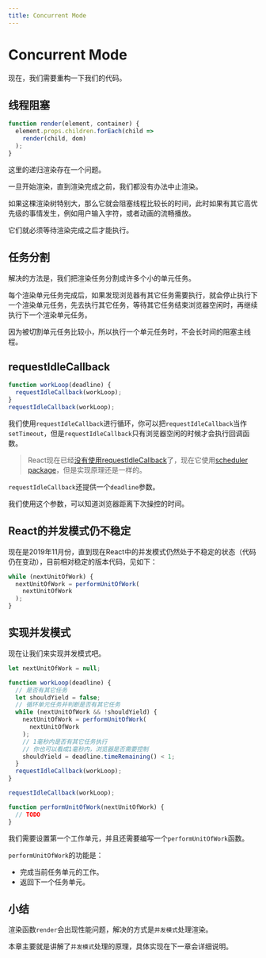```yaml
---
title: Concurrent Mode
---
```


# Concurrent Mode

现在，我们需要重构一下我们的代码。

## 线程阻塞

```js
function render(element, container) {
  element.props.children.forEach(child => 
    render(child, dom)
  );
}
```

这里的递归渲染存在一个问题。

一旦开始渲染，直到渲染完成之前，我们都没有办法中止渲染。

如果这棵渲染树特别大，那么它就会阻塞线程比较长的时间，此时如果有其它高优先级的事情发生，例如用户输入字符，或者动画的流畅播放。

它们就必须等待渲染完成之后才能执行。

## 任务分割

解决的方法是，我们把渲染任务分割成许多个小的单元任务。

每个渲染单元任务完成后，如果发现浏览器有其它任务需要执行，就会停止执行下一个渲染单元任务，先去执行其它任务，等待其它任务结束浏览器空闲时，再继续执行下一个渲染单元任务。

因为被切割单元任务比较小，所以执行一个单元任务时，不会长时间的阻塞主线程。

## requestIdleCallback

```js
function workLoop(deadline) {
  requestIdleCallback(workLoop);
}
requestIdleCallback(workLoop);
```

我们使用`requestIdleCallback`进行循环，你可以把`requestIdleCallback`当作`setTimeout`，但是`requestIdleCallback`只有浏览器空闲的时候才会执行回调函数。

> React现在已经[没有使用requestIdleCallback](https://github.com/facebook/react/issues/11171#issuecomment-417349573)了，现在它使用[scheduler package](https://github.com/facebook/react/tree/master/packages/scheduler)，但是实现原理还是一样的。

`requestIdleCallback`还提供一个`deadline`参数。

我们使用这个参数，可以知道浏览器距离下次操控的时间。

## React的并发模式仍不稳定

现在是2019年11月份，直到现在React中的并发模式仍然处于不稳定的状态（代码仍在变动），目前相对稳定的版本代码，见如下：

```js
while (nextUnitOfWork) {
  nextUnitOfWork = performUnitOfWork(
    nextUnitOfWork
  );
}
```

## 实现并发模式

现在让我们来实现并发模式吧。

```js
let nextUnitOfWork = null;

function workLoop(deadline) {
  // 是否有其它任务
  let shouldYield = false;
  // 循环单元任务并判断是否有其它任务
  while (nextUnitOfWork && !shouldYield) {
    nextUnitOfWork = performUnitOfWork(
      nextUnitOfWork
    );
    // 1毫秒内是否有其它任务执行
    // 你也可以看成1毫秒内，浏览器是否需要控制
    shouldYield = deadline.timeRemaining() < 1;
  }
  requestIdleCallback(workLoop);
}

requestIdleCallback(workLoop);

function performUnitOfWork(nextUnitOfWork) {
  // TODO
}
```

我们需要设置第一个工作单元，并且还需要编写一个`performUnitOfWork`函数。

`performUnitOfWork`的功能是：

* 完成当前任务单元的工作。
* 返回下一个任务单元。

## 小结

渲染函数`render`会出现性能问题，解决的方式是`并发模式`处理渲染。

本章主要就是讲解了`并发模式`处理的原理，具体实现在下一章会详细说明。

